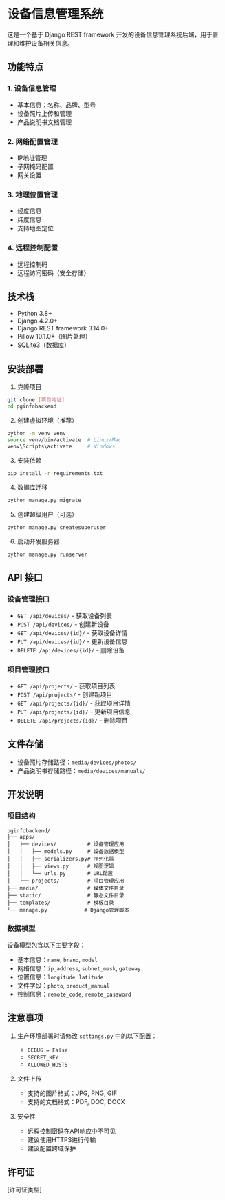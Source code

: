 # 设备信息管理系统

这是一个基于 Django REST framework 开发的设备信息管理系统后端，用于管理和维护设备相关信息。

## 功能特点

### 1. 设备信息管理
- 基本信息：名称、品牌、型号
- 设备照片上传和管理
- 产品说明书文档管理

### 2. 网络配置管理
- IP地址管理
- 子网掩码配置
- 网关设置

### 3. 地理位置管理
- 经度信息
- 纬度信息
- 支持地图定位

### 4. 远程控制配置
- 远程控制码
- 远程访问密码（安全存储）

## 技术栈

- Python 3.8+
- Django 4.2.0+
- Django REST framework 3.14.0+
- Pillow 10.1.0+（图片处理）
- SQLite3（数据库）

## 安装部署

1. 克隆项目
```bash
git clone [项目地址]
cd pginfobackend
```

2. 创建虚拟环境（推荐）
```bash
python -m venv venv
source venv/bin/activate  # Linux/Mac
venv\Scripts\activate     # Windows
```

3. 安装依赖
```bash
pip install -r requirements.txt
```

4. 数据库迁移
```bash
python manage.py migrate
```

5. 创建超级用户（可选）
```bash
python manage.py createsuperuser
```

6. 启动开发服务器
```bash
python manage.py runserver
```

## API 接口

### 设备管理接口
- `GET /api/devices/` - 获取设备列表
- `POST /api/devices/` - 创建新设备
- `GET /api/devices/{id}/` - 获取设备详情
- `PUT /api/devices/{id}/` - 更新设备信息
- `DELETE /api/devices/{id}/` - 删除设备

### 项目管理接口
- `GET /api/projects/` - 获取项目列表
- `POST /api/projects/` - 创建新项目
- `GET /api/projects/{id}/` - 获取项目详情
- `PUT /api/projects/{id}/` - 更新项目信息
- `DELETE /api/projects/{id}/` - 删除项目

## 文件存储

- 设备照片存储路径：`media/devices/photos/`
- 产品说明书存储路径：`media/devices/manuals/`

## 开发说明

### 项目结构
```
pginfobackend/
├── apps/
│   ├── devices/          # 设备管理应用
│   │   ├── models.py     # 设备数据模型
│   │   ├── serializers.py# 序列化器
│   │   ├── views.py      # 视图逻辑
│   │   └── urls.py       # URL配置
│   └── projects/         # 项目管理应用
├── media/                # 媒体文件目录
├── static/               # 静态文件目录
├── templates/            # 模板目录
└── manage.py            # Django管理脚本
```

### 数据模型
设备模型包含以下主要字段：
- 基本信息：`name`, `brand`, `model`
- 网络信息：`ip_address`, `subnet_mask`, `gateway`
- 位置信息：`longitude`, `latitude`
- 文件字段：`photo`, `product_manual`
- 控制信息：`remote_code`, `remote_password`

## 注意事项

1. 生产环境部署时请修改 `settings.py` 中的以下配置：
   - `DEBUG = False`
   - `SECRET_KEY`
   - `ALLOWED_HOSTS`

2. 文件上传
   - 支持的图片格式：JPG, PNG, GIF
   - 支持的文档格式：PDF, DOC, DOCX

3. 安全性
   - 远程控制密码在API响应中不可见
   - 建议使用HTTPS进行传输
   - 建议配置跨域保护

## 许可证

[许可证类型] 